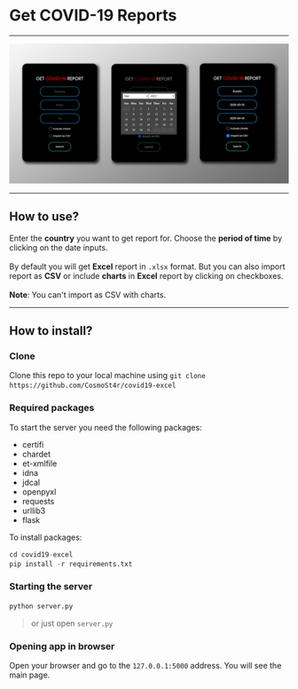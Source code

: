# Get COVID-19 Reports
______________________

![Homepage](https://github.com/CosmoSt4r/covid19-excel/blob/master/static/Homepage.png?raw=true)

______________________

## How to use?

Enter the **country** you want to get report for. Choose the **period of time** by clicking
on the date inputs.
<br><br>
By default you will get **Excel** report in `.xlsx` format. But you can also import report as **CSV**
or include **charts** in **Excel** report by clicking on checkboxes.
<br><br>
**Note**: You can't import as CSV with charts.

______________________ 

## How to install?

### Clone

Clone this repo to your local machine using `git clone https://github.com/CosmoSt4r/covid19-excel`

### Required packages

To start the server you need the following packages: 

 - certifi
 - chardet
 - et-xmlfile
 - idna
 - jdcal
 - openpyxl
 - requests
 - urllib3
 - flask

To install packages:

```py
cd covid19-excel
pip install -r requirements.txt
```

### Starting the server

```py
python server.py
```
> or just open `server.py`

### Opening app in browser

Open your browser and go to the `127.0.0.1:5000` address. You will see the main page.


